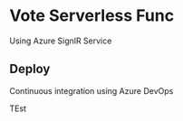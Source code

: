 # Vote Serverless Func

Using Azure SignlR Service

## Deploy

Continuous integration using Azure DevOps

TEst
